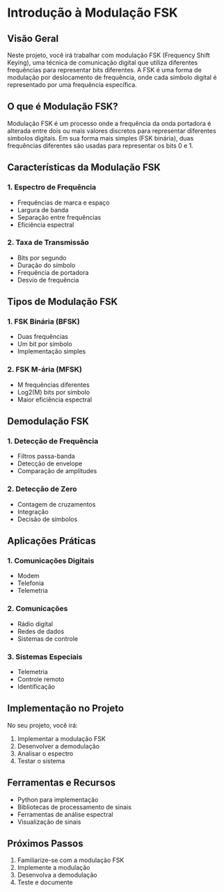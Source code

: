 # Introdução à Modulação FSK

## Visão Geral

Neste projeto, você irá trabalhar com modulação FSK (Frequency Shift Keying), uma técnica de comunicação digital que utiliza diferentes frequências para representar bits diferentes. A FSK é uma forma de modulação por deslocamento de frequência, onde cada símbolo digital é representado por uma frequência específica.

## O que é Modulação FSK?

Modulação FSK é um processo onde a frequência da onda portadora é alterada entre dois ou mais valores discretos para representar diferentes símbolos digitais. Em sua forma mais simples (FSK binária), duas frequências diferentes são usadas para representar os bits 0 e 1.

## Características da Modulação FSK

### 1. Espectro de Frequência
- Frequências de marca e espaço
- Largura de banda
- Separação entre frequências
- Eficiência espectral

### 2. Taxa de Transmissão
- Bits por segundo
- Duração do símbolo
- Frequência de portadora
- Desvio de frequência

## Tipos de Modulação FSK

### 1. FSK Binária (BFSK)
- Duas frequências
- Um bit por símbolo
- Implementação simples

### 2. FSK M-ária (MFSK)
- M frequências diferentes
- Log2(M) bits por símbolo
- Maior eficiência espectral

## Demodulação FSK

### 1. Detecção de Frequência
- Filtros passa-banda
- Detecção de envelope
- Comparação de amplitudes

### 2. Detecção de Zero
- Contagem de cruzamentos
- Integração
- Decisão de símbolos

## Aplicações Práticas

### 1. Comunicações Digitais
- Modem
- Telefonia
- Telemetria

### 2. Comunicações
- Rádio digital
- Redes de dados
- Sistemas de controle

### 3. Sistemas Especiais
- Telemetria
- Controle remoto
- Identificação

## Implementação no Projeto

No seu projeto, você irá:

1. Implementar a modulação FSK
2. Desenvolver a demodulação
3. Analisar o espectro
4. Testar o sistema

## Ferramentas e Recursos

- Python para implementação
- Bibliotecas de processamento de sinais
- Ferramentas de análise espectral
- Visualização de sinais

## Próximos Passos

1. Familiarize-se com a modulação FSK
2. Implemente a modulação
3. Desenvolva a demodulação
4. Teste e documente 
